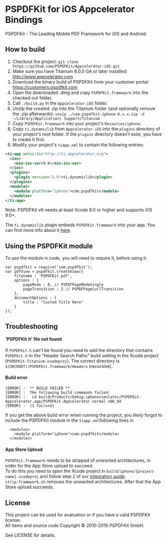 PSPDFKit for iOS Appcelerator Bindings
======================================

PSPDFKit - The Leading Mobile PDF Framework for iOS and Android.

## How to build

1. Checkout the project: `git clone https://github.com/PSPDFKit/Appcelerator-iOS.git`
2. Make sure you have Titanium 6.0.0 GA or later installed: http://www.appcelerator.com
3. Download the binary build of PSPDFKit from your customer portal: https://customers.pspdfkit.com
4. Open the downloaded .dmg and copy `PSPDFKit.framework` into the checked out folder.
5. Call `./build.py` in the `Appcelerator-iOS` folder.
6. Unzip the created .zip into the Titanium folder (and optionally remove the .zip afterwards): `unzip ./com.pspdfkit-iphone-6.x.x.zip -d ~/Library/Application\ Support/Titanium`
7. Copy `PSPDFKit.framework` into your project's `Resources/iphone`.
8. Copy `ti.dynamiclib` from `Appcelerator-iOS` into the `plugins` directory of your project's root folder. If the `plugins` directory doesn't exist, you have to create it first.
9. Modify your project's `tiapp.xml` to contain the following entries:

```xml
<ti:app xmlns:ti="http://ti.appcelerator.org">
  <ios>
    <min-ios-ver>9.0</min-ios-ver>
  </ios>
  <plugins>
    <plugin version="1.0">ti.dynamiclib</plugin>
  </plugins>
  <modules>
    <module platform="iphone">com.pspdfkit</module>
  </modules>
</ti:app>
```

Note: PSPDFKit v6 needs at least Xcode 8.0 or higher and supports iOS 9.0+.

The `ti.dynamiclib` plugin embeds `PSPDFKit.framework` into your app. You can find more info about it [here](https://jira.appcelerator.org/browse/TIMOB-20557).

## Using the PSPDFKit module

To use the module in code, you will need to require it, before using it.

```
var pspdfkit = require('com.pspdfkit');
var pdfView = pspdfkit.createView({
    filename : 'PSPDFKit.pdf',
    options : {
        pageMode : 0, // PSPDFPageModeSingle
        pageTransition : 2 // PSPDFPageCurlTransition
    },
    documentOptions : {
        title : "Custom Title Here"
    }
});
```

## Troubleshooting

#### 'PSPDFKit.h' file not found

If `PSPDFKit.h` can't be found you need to add the directory that contains `PSPDFKit.h` to the "Header Search Paths" build setting in the Xcode project (`PSPDFKit-Titanium.xcodeproj`). The correct directory is `$(SRCROOT)/PSPDFKit.framework/Headers` (recursive).

#### Build error

```
[ERROR] :  ** BUILD FAILED **
[ERROR] :  The following build commands failed:
[ERROR] :   Ld build/Products/Debug-iphonesimulator/PSPDFKit-Appcelerator.app/PSPDFKit-Appcelerator normal x86_64
[ERROR] :  (1 failure)
```

If you get the above build error when running the project, you likely forgot to include the PSPDFKit module in the `tiapp.xml`following lines in 

```
  <modules>
    <module platform="iphone">com.pspdfkit</module>
  </modules>
```

#### App Store Upload

`PSPDFKit.framework` needs to be stripped of unwanted architectures, in order for the App Store upload to succeed.  
To do this you need to open the Xcode project in `build/iphone/{project-name}.xcodeproj` and follow step 2 of our [integration guide](https://pspdfkit.com/guides/ios/current/getting-started/integrating-pspdfkit/#toc_integrating-the-dynamic-framework).  
`strip-framework.sh` removes the unwanted architectures. After that the App Store upload succeeds.

## License

This project can be used for evaluation or if you have a valid PSPDFKit license.  
All items and source code Copyright © 2010-2016 PSPDFKit GmbH.

See LICENSE for details.
